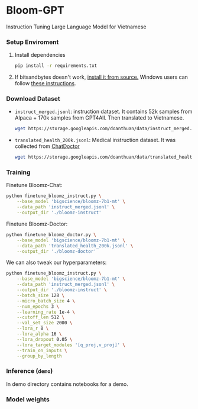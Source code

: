 # Bloom-GPT
Instruction Tuning Large Language Model for Vietnamese

### Setup Enviroment

1. Install dependencies

   ```bash
   pip install -r requirements.txt
   ```

1. If bitsandbytes doesn't work, [install it from source.](https://github.com/TimDettmers/bitsandbytes/blob/main/compile_from_source.md) Windows users can follow [these instructions](https://github.com/tloen/alpaca-lora/issues/17).

### Download Dataset

- `instruct_merged.jsonl`: instruction dataset. It contains 52k samples from Alpaca + 170k samples from GPT4All. Then translated to Vietnamese.

   ```bash
   wget https://storage.googleapis.com/doanthuan/data/instruct_merged.jsonl
   ```

- `translated_health_200k.jsonl`: Medical instruction dataset. It was collected from [ChatDoctor](https://github.com/Kent0n-Li/ChatDoctor)

   ```bash
   wget https://storage.googleapis.com/doanthuan/data/translated_health_200k.jsonl
   ```


### Training

Finetune Bloomz-Chat:

```bash
python finetune_bloomz_instruct.py \
    --base_model 'bigscience/bloomz-7b1-mt' \
    --data_path 'instruct_merged.jsonl' \
    --output_dir './bloomz-instruct'
```

Finetune Bloomz-Doctor:

```bash
python finetune_bloomz_doctor.py \
    --base_model 'bigscience/bloomz-7b1-mt' \
    --data_path 'translated_health_200k.jsonl' \
    --output_dir './bloomz-doctor'
```

We can also tweak our hyperparameters:

```bash
python finetune_bloomz_instruct.py \
    --base_model 'bigscience/bloomz-7b1-mt' \
    --data_path 'instruct_merged.jsonl' \
    --output_dir './bloomz-instruct' \
    --batch_size 128 \
    --micro_batch_size 4 \
    --num_epochs 3 \
    --learning_rate 1e-4 \
    --cutoff_len 512 \
    --val_set_size 2000 \
    --lora_r 8 \
    --lora_alpha 16 \
    --lora_dropout 0.05 \
    --lora_target_modules '[q_proj,v_proj]' \
    --train_on_inputs \
    --group_by_length
```

### Inference (`demo`)

In demo directory contains notebooks for a demo.

### Model weights
